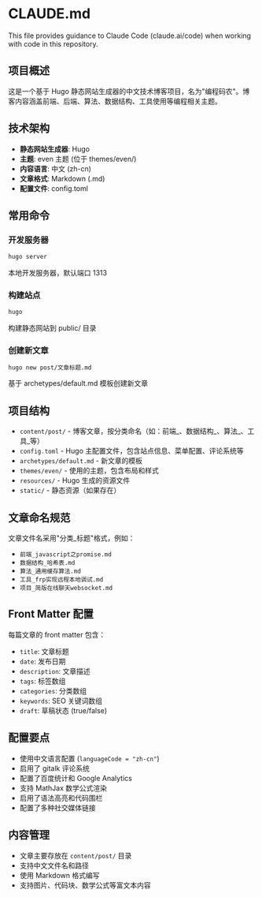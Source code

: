 # CLAUDE.md

This file provides guidance to Claude Code (claude.ai/code) when working with code in this repository.

## 项目概述

这是一个基于 Hugo 静态网站生成器的中文技术博客项目，名为"编程码农"。博客内容涵盖前端、后端、算法、数据结构、工具使用等编程相关主题。

## 技术架构

- **静态网站生成器**: Hugo
- **主题**: even 主题 (位于 themes/even/)
- **内容语言**: 中文 (zh-cn)
- **文章格式**: Markdown (.md)
- **配置文件**: config.toml

## 常用命令

### 开发服务器
```bash
hugo server
```
本地开发服务器，默认端口 1313

### 构建站点
```bash
hugo
```
构建静态网站到 public/ 目录

### 创建新文章
```bash
hugo new post/文章标题.md
```
基于 archetypes/default.md 模板创建新文章

## 项目结构

- `content/post/` - 博客文章，按分类命名（如：前端_、数据结构_、算法_、工具_等）
- `config.toml` - Hugo 主配置文件，包含站点信息、菜单配置、评论系统等
- `archetypes/default.md` - 新文章的模板
- `themes/even/` - 使用的主题，包含布局和样式
- `resources/` - Hugo 生成的资源文件
- `static/` - 静态资源（如果存在）

## 文章命名规范

文章文件名采用"分类_标题"格式，例如：
- `前端_javascript之promise.md`
- `数据结构_哈希表.md`
- `算法_通用缓存算法.md`
- `工具_frp实现远程本地调试.md`
- `项目_简版在线聊天websocket.md`

## Front Matter 配置

每篇文章的 front matter 包含：
- `title`: 文章标题
- `date`: 发布日期
- `description`: 文章描述
- `tags`: 标签数组
- `categories`: 分类数组
- `keywords`: SEO 关键词数组
- `draft`: 草稿状态 (true/false)

## 配置要点

- 使用中文语言配置 (`languageCode = "zh-cn"`)
- 启用了 gitalk 评论系统
- 配置了百度统计和 Google Analytics
- 支持 MathJax 数学公式渲染
- 启用了语法高亮和代码围栏
- 配置了多种社交媒体链接

## 内容管理

- 文章主要存放在 `content/post/` 目录
- 支持中文文件名和路径
- 使用 Markdown 格式编写
- 支持图片、代码块、数学公式等富文本内容